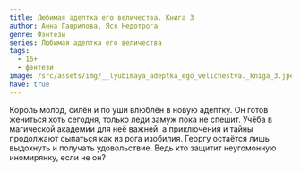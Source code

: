 ```yaml
---
title: Любимая адептка его величества. Книга 3
author: Анна Гаврилова, Яся Недотрога
genre: Фэнтези
series: Любимая адептка его величества
tags:
  - 16+
  - фэнтези
image: /src/assets/img/__lyubimaya_adeptka_ego_velichestva._kniga_3.jpeg
have: true
---
```

Король молод, силён и по уши влюблён в новую адептку. Он готов жениться хоть сегодня, только леди замуж пока не спешит. Учёба в магической академии для неё важней, а приключения и тайны продолжают сыпаться как из рога изобилия. Георгу остаётся лишь выдохнуть и получать удовольствие. Ведь кто защитит неугомонную иномирянку, если не он?
